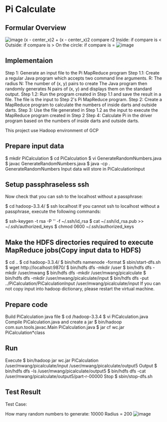 # Pi Calculate

## Formular Overview
![image](https://user-images.githubusercontent.com/55336314/195229693-78c64daf-a6e1-412d-a873-58d9b1d7ff07.png)
(x - center_x)2 + (x - center_x)2 compare r2
Inside: if compare is <
Outside: if compare is >
On the circle: if compare is =
![image](https://user-images.githubusercontent.com/55336314/195230106-07fe71f0-f0b1-4868-9808-f797b1902dc4.png)

## Implementaion 
Step 1: Generate an input file to the Pi MapReduce program
Step 1.1: Create a regular Java program which accepts two command line arguments.
R: The radius
N: The number of (x, y) pairs to create The Java program then randomly generates N pairs of (x, y) and displays them on the standard output. Step 1.2: Run the program created in Step 1.1 and save the result in a file. The file is the input to Step 2's Pi MapReduce program.
Step 2: Create a MapReduce program to calculate the numbers of inside darts and outside darts.
Step 3: Use the file generated in Step 1.2 as the input to execute the MapReduce program created in Step 2
Step 4: Calculate Pi in the driver program based on the numbers of inside darts and outside darts.

This project use Hadoop environment of GCP
## Prepare input data
  $ mkdir PiCalculation
  $ cd PiCalculation
  $ vi GenerateRandomNumbers.java
  $ javac GenerateRandomNumbers.java
  $ java -cp . GenerateRandomNumbers
Input data will store in PiCalculationInput

## Setup passphraseless ssh
Now check that you can ssh to the localhost without a passphrase:

  $ cd hadoop-3.3.4/
  $ ssh localhost
If you cannot ssh to localhost without a passphrase, execute the following commands:

  $ ssh-keygen -t rsa -P '' -f ~/.ssh/id_rsa
  $ cat ~/.ssh/id_rsa.pub >> ~/.ssh/authorized_keys
  $ chmod 0600 ~/.ssh/authorized_keys
## Make the HDFS directories required to execute MapReduce jobs(Copy input data to HDFS)
  $ cd ..
  $ cd hadoop-3.3.4/
  $ bin/hdfs namenode -format
  $ sbin/start-dfs.sh
  $ wget http://localhost:9870/
  $ bin/hdfs dfs -mkdir /user
  $ bin/hdfs dfs -mkdir /user/mwang
  $ bin/hdfs dfs -mkdir /user/mwang/picalculate
  $ bin/hdfs dfs -mkdir /user/mwang/picalculate/input
  $ bin/hdfs dfs -put ../PiCalculation/PiCalculationInput /user/mwang/picalculate/input
If you can not copy input into hadoop dictionary, please restart the virtual machine.

## Prepare code
Build PiCalculation java file
  $ cd /hadoop-3.3.4
  $ vi PiCalculation.java      
Compile PiCalculation.java and create a jar
  $ bin/hadoop com.sun.tools.javac.Main PiCalculation.java
  $ jar cf wc.jar PiCalculation*class  

## Run
Execute
  $ bin/hadoop jar wc.jar PiCalculation /user/mwang/picalculate/input /user/mwang/picalculate/output5
Output
  $ bin/hdfs dfs -ls /user/mwang/picalculate/output5
  $ bin/hdfs dfs -cat /user/mwang/picalculate/output5/part-r-00000 
Stop
  $ sbin/stop-dfs.sh
  
## Test Result
Test Case:

How many random numbers to generate: 10000 Radius = 200
![image](https://user-images.githubusercontent.com/55336314/195896605-94bb6973-432d-40bf-88ee-24d2afa1ada6.png)

